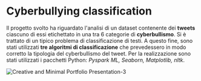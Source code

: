 # Cyberbullying classification

Il progetto svolto ha riguardato l'analisi di un dataset contenente dei **tweets** ciascuno di essi etichettato in una tra 6 categorie di **cyberbullismo**.
Si è trattato di un tipico problema di classificazione di testi. A questo fine, sono stati utilizzati **tre algoritmi di classificazione** che prevedessero in modo corretto la tipologia del cyberbullismo del tweet.
Per la realizzazione sono stati utilizzati i pacchetti Python: *Pyspark ML, Seaborn, Matplotlib, nltk*.


![Creative and Minimal Portfolio Presentation-3](https://github.com/CariaStefano/Cyberbullying-classification/assets/79990918/4d92beb5-48b4-458b-97f6-ae7adb7e56f8)
